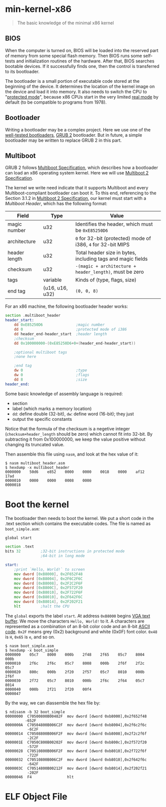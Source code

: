 # min-kernel-x86
> The basic knowledge of the minimal x86 kernel


## BIOS

When the computer is turned on, BIOS will be loaded into the reserved
part of memory from some special flash memory. Then BIOS runs some
self-tests and initialization routines of the hardware. After that, BIOS
searches bootable devices. If it successfully finds one, then the
control is transferred to its bootloader.

The bootloader is a small portion of executable code stored at the
beginning of the device. It determines the location of the kernel image
on the device and load it into memory. It also needs to switch the CPU
to "[protected mode][1]", because x86 CPUs start in the very limited [real
mode][2] by default (to be compatible to programs from 1978).

[1]: https://en.wikipedia.org/wiki/Protected_mode
[2]: http://wiki.osdev.org/Real_Mode

## Bootloader

Writing a bootloader may be a complex project. Here we use one of the
[well-tested bootloaders][3], [GRUB 2][4] bootloader. But in future, a
simple bootloader may be written to replace GRUB 2 in this part.

[3]: https://en.wikipedia.org/wiki/Comparison_of_boot_loaders
[4]: http://wiki.osdev.org/GRUB_2

## Multiboot

GRUB 2 follows [Multiboot Specification][5], which describes how a
bootloader can load an x86 operating system kernel. Here we will use
[Multiboot 2 Specification][6].

The kernel we write need indicate that it supports Multiboot and every
Multiboot-compliant bootloader can boot it. To this end, referencing to
the Section 3.1.2 in [Multiboot 2 Specification][6], our kernel must
start with a *Multiboot Header*, which has the following format:

| **Field**     | **Type**        | **Value**                                                    |
|---------------|-----------------|--------------------------------------------------------------|
| magic number  | u32             | Identifies the header, which must be `0xE85250D6`            |
| architecture  | u32             | `0` for 32-bit (protected) mode of i386, `4` for 32-bit MIPS |
| header length | u32             | Total header size in bytes, including tags and magic fields  |
| checksum      | u32             | `-(magic + architecture + header_length)`, must be zero      |
| tags          | variable        | Kinds of (type, flags, size)                                 |
| end tag       | (u16, u16, u32) | `(0, 0, 8)`                                                  |

For an x86 machine, the following bootloader header works:

```asm
section .multiboot_header
header_start:
    dd 0xE85250D6               ;magic number
    dd 0                        ;protected mode of i386
    dd header_end-header_start  ;header length
    ;checksum
    dd 0x100000000-(0xE85250D6+0+(header_end-header_start))

    ;optional multiboot tags
    ;none here

    ;end tag
    dw 0                        ;type
    dw 0                        ;flags
    dd 8                        ;size
header_end:
```

Some basic knowledge of assembly language is required:
* section
* label (which marks a memory location)
* `dd`: define double (32-bit), `dw`: define word (16-bit); they just
* output the specific constants

Notice that the formula of the checksum is a negetive integer
(`checksum+header_length` should be zero) which cannot fit into 32-bit.
By subtracting it from 0x100000000, we keep the value positive without
changing its truncated value.

Then assemble this file using `nasm`, and look at the hex value of it:
```
$ nasm multiboot_header.asm
$ hexdump -x multiboot_header
0000000    50d6    e852    0000    0000    0018    0000    af12    17ad
0000010    0000    0000    0008    0000
0000018
```

[5]: https://en.wikipedia.org/wiki/Multiboot_Specification
[6]: http://nongnu.askapache.com/grub/phcoder/multiboot.pdf

# Boot the kernel

The bootloader then needs to boot the kernel. We put a short code in the
.text section which contains the executable codes. The file is named as
`boot_simple.asm`:
```asm
global start

section .text
bits 32         ;32-bit instructions in protected mode
                ;64-bit in long mode

start:
    ;print `Hello, World!` to screen
    mov dword [0xB8000], 0x2F652F48
    mov dword [0xB8004], 0x2F6C2F6C
    mov dword [0xB8008], 0x2F2C2F6F
    mov dword [0xB800C], 0x2F572F20
    mov dword [0xB8010], 0x2F722F6F
    mov dword [0xB8010], 0x2F642F6C
    mov dword [0xB8014], 0x2F202F21
    hlt         ;halt the CPU
```

The `global` exports the label `start`. At address `0xB8000` begins [VGA
text buffer][7]. We move the characters `Hello, World!` to it. A
characters are represented as a combination of an 8-bit color code and
an 8-bit [ASCII code][8]. `0x2F` means grey (0x2) background and white
(0x0F) font color. `0x48` is `H`, `0x65` is `e`, and so on.

```
$ nasm boot_simple.asm
$ hexdump -x boot_simple
0000000    05c7    8000    000b    2f48    2f65    05c7    8004    000b
0000010    2f6c    2f6c    05c7    8008    000b    2f6f    2f2c    05c7
0000020    800c    000b    2f20    2f57    05c7    8010    000b    2f6f
0000030    2f72    05c7    8010    000b    2f6c    2f64    05c7    8014
0000040    000b    2f21    2f20    00f4
0000047
```

By the way, we can diassemble the hex file by:
```
$ ndisasm -b 32 boot_simple
00000000  C70500800B00482F  mov dword [dword 0xb8000],0x2f652f48
         -652F
0000000A  C70504800B006C2F  mov dword [dword 0xb8004],0x2f6c2f6c
          -6C2F
00000014  C70508800B006F2F  mov dword [dword 0xb8008],0x2f2c2f6f
          -2C2F
0000001E  C7050C800B00202F  mov dword [dword 0xb800c],0x2f572f20
          -572F
00000028  C70510800B006F2F  mov dword [dword 0xb8010],0x2f722f6f
          -722F
00000032  C70510800B006C2F  mov dword [dword 0xb8010],0x2f642f6c
          -642F
0000003C  C70514800B00212F  mov dword [dword 0xb8014],0x2f202f21
          -202F
00000046  F4                hlt
```

[7]: https://en.wikipedia.org/wiki/VGA-compatible_text_mode#Access_methods
[8]: https://en.wikipedia.org/wiki/ASCII#ASCII_printable_code_chart

# ELF Object File

